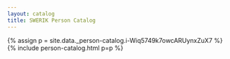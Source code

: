 ```yaml
---
layout: catalog
title: SWERIK Person Catalog
---
```

{% assign p = site.data._person-catalog.i-Wiq5749k7owcARUynxZuX7 %}
{% include person-catalog.html p=p %}

